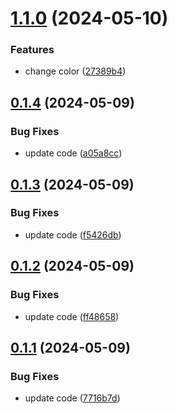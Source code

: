 # [1.1.0](https://github.com/Kshao123/set-bot-git-user/compare/v0.1.4...v1.1.0) (2024-05-10)


### Features

* change color ([27389b4](https://github.com/Kshao123/set-bot-git-user/commit/27389b44a22895e98f2b4f562964747d5b4a5a6b))



## [0.1.4](https://github.com/Kshao123/set-bot-git-user/compare/v0.1.3...v0.1.4) (2024-05-09)


### Bug Fixes

* update code ([a05a8cc](https://github.com/Kshao123/set-bot-git-user/commit/a05a8cce1f137925ec67fc6c5379a7978efbe87e))



## [0.1.3](https://github.com/Kshao123/set-bot-git-user/compare/v0.1.2...v0.1.3) (2024-05-09)


### Bug Fixes

* update code ([f5426db](https://github.com/Kshao123/set-bot-git-user/commit/f5426db1ecf7c4cf2ea7745261d94d2c105ef9d0))



## [0.1.2](https://github.com/Kshao123/set-bot-git-user/compare/v0.1.1...v0.1.2) (2024-05-09)


### Bug Fixes

* update code ([ff48658](https://github.com/Kshao123/set-bot-git-user/commit/ff486582ff09c799d9c154e4f34150a3f60fdfbf))



## [0.1.1](https://github.com/Kshao123/set-bot-git-user/compare/v0.1.0...v0.1.1) (2024-05-09)


### Bug Fixes

* update code ([7716b7d](https://github.com/Kshao123/set-bot-git-user/commit/7716b7d4ae28e3394983bf4663d8f86f53c16c1b))



